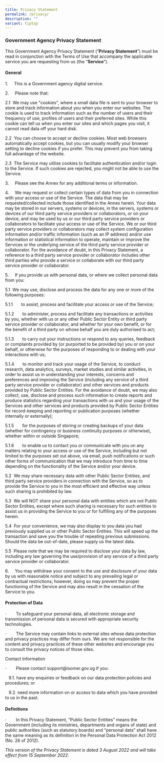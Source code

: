 ```yaml
---
title: Privacy Statement
permalink: /privacy/
description: ""
variant: tiptap
---
```

<h3><strong>Government Agency Privacy Statement</strong></h3>
<p>This Government Agency Privacy Statement (“<strong>Privacy Statement</strong>”)
must be read in conjunction with the Terms of Use that accompany the applicable
service you are requesting from us (the “<strong>Service</strong>”).</p>
<h4><strong>General</strong></h4>
<p>1.&nbsp;&nbsp;&nbsp;&nbsp; This is a Government agency digital service.</p>
<p>2.&nbsp;&nbsp;&nbsp;&nbsp; Please note that:</p>
<p>2.1&nbsp; We may use "cookies", where a small data file is sent to your
browser to store and track information about you when you enter our websites.
The cookie is used to track information such as the number of users and
their frequency of use, profiles of users and their preferred sites. While
this cookie can tell us when you enter our sites and which pages you visit,
it cannot read data off your hard disk.</p>
<p>2.2&nbsp; You can choose to accept or decline cookies. Most web browsers
automatically accept cookies, but you can usually modify your browser setting
to decline cookies if you prefer. This may prevent you from taking full
advantage of the website.</p>
<p>2.3&nbsp; The Service may utilise cookies to facilitate authentication
and/or login to the Service. If such cookies are rejected, you might not
be able to use the Service.</p>
<p>3.&nbsp;&nbsp;&nbsp;&nbsp; Please see the Annex for any additional terms
or information.</p>
<p>4.&nbsp;&nbsp;&nbsp;&nbsp; We may request or collect certain types of
data from you in connection with your access or use of the Service. The
data that may be requested/collected include those identified in the Annex
herein. Your data may be stored in our servers, systems or devices, in
the servers, systems or devices of our third party service providers or
collaborators, or on your device, and may be used by us or our third party
service providers or collaborators to facilitate your access or use of
the Service. We or our third party service providers or collaborators may
collect system configuration information and/or traffic information (such
as an IP address) and/or use information or statistical information to
operate, maintain or improve the Services or the underlying service of
the third party service provider or collaborator. For the avoidance of
doubt, in this Privacy Statement, a reference to a third party service
provider or collaborator includes other third parties who provide a service
or collaborate with our third party service provider or collaborator.</p>
<p>5.&nbsp;&nbsp;&nbsp;&nbsp; If you provide us with personal data, or where
we collect personal data from you:</p>
<p>5.1&nbsp; We may use, disclose and process the data for any one or more
of the following purposes:</p>
<p>5.1.1&nbsp;&nbsp;&nbsp;&nbsp;&nbsp;&nbsp; to assist, process and facilitate
your access or use of the Service;</p>
<p>5.1.2&nbsp;&nbsp;&nbsp;&nbsp;&nbsp;&nbsp; to administer, process and facilitate
any transactions or activities by you, whether with us or any other Public
Sector Entity or third party service provider or collaborator, and whether
for your own benefit, or for the benefit of a third party on whose behalf
you are duly authorised to act;</p>
<p>5.1.3&nbsp;&nbsp;&nbsp;&nbsp;&nbsp;&nbsp; to carry out your instructions
or respond to any queries, feedback or complaints provided by (or purported
to be provided by) you or on your behalf, or otherwise for the purposes
of responding to or dealing with your interactions with us;</p>
<p>5.1.4&nbsp;&nbsp;&nbsp;&nbsp;&nbsp;&nbsp; to monitor and track your usage
of the Service, to conduct research, data analytics, surveys, market studies
and similar activities, in order to assist us in understanding your interests,
concerns and preferences and improving the Service (including any service
of a third party service provider or collaborator) and other services and
products provided by Public Sector Entities. For the avoidance of doubt,
we may also collect, use, disclose and process such information to create
reports and produce statistics regarding your transactions with us and
your usage of the Services and other services and products provided by
Public Sector Entities for record-keeping and reporting or publication
purposes (whether internally or externally);</p>
<p>5.1.5&nbsp;&nbsp;&nbsp;&nbsp;&nbsp;&nbsp; for the purposes of storing
or creating backups of your data (whether for contingency or business continuity
purposes or otherwise), whether within or outside Singapore;</p>
<p>5.1.6&nbsp;&nbsp;&nbsp;&nbsp;&nbsp;&nbsp; to enable us to contact you
or communicate with you on any matters relating to your access or use of
the Service, including but not limited to the purposes set out above, via
email, push notifications or such other forms of communication that we
may introduce from time to time depending on the functionality of the Service
and/or your device.</p>
<p>5.2&nbsp; We may share necessary data with other Public Sector Entities,
and third party service providers in connection with the Service, so as
to provide the Service to you in the most efficient and effective way unless
such sharing is prohibited by law.</p>
<p>5.3&nbsp; We will NOT share your personal data with entities which are
not Public Sector Entities, except where such sharing is necessary for
such entities to assist us in providing the Service to you or for fulfilling
any of the purposes herein.</p>
<p>5.4&nbsp; For your convenience, we may also display to you data you had
previously supplied us or other Public Sector Entities. This will speed
up the transaction and save you the trouble of repeating previous submissions.
Should the data be out-of-date, please supply us the latest data.</p>
<p>5.5&nbsp; Please note that we may be required to disclose your data by
law, including any law governing the use/provision of any service of a
third party service provider or collaborator.</p>
<p>6.&nbsp;&nbsp;&nbsp;&nbsp; You may withdraw your consent to the use and
disclosure of your data by us with reasonable notice and subject to any
prevailing legal or contractual restrictions; however, doing so may prevent
the proper functioning of the Service and may also result in the cessation
of the Service to you.</p>
<h4><strong>Protection of Data</strong></h4>
<p>·&nbsp;&nbsp;&nbsp;&nbsp;&nbsp;&nbsp;&nbsp; To safeguard your personal
data, all electronic storage and transmission of personal data is secured
with appropriate security technologies.</p>
<p>·&nbsp;&nbsp;&nbsp;&nbsp;&nbsp;&nbsp;&nbsp; The Service may contain links
to external sites whose data protection and privacy practices may differ
from ours. We are not responsible for the content and privacy practices
of these other websites and encourage you to consult the privacy notices
of those sites.</p>
<p>Contact Information</p>
<p>·&nbsp;&nbsp;&nbsp;&nbsp;&nbsp;&nbsp;&nbsp; Please contact <a rel="noopener noreferrer nofollow" target="_blank">support@isomer.gov.sg</a> if
you:</p>
<p>&nbsp;&nbsp; 9.1. have any enquiries or feedback on our data protection
policies and procedures; or</p>
<p>&nbsp;&nbsp; 9.2. need more information on or access to data which you
have provided to us in the past.</p>
<h4><strong>Definitions</strong></h4>
<p>·&nbsp;&nbsp;&nbsp;&nbsp;&nbsp;&nbsp;&nbsp; In this Privacy Statement,
“Public Sector Entities” means the Government (including its ministries,
departments and organs of state) and public authorities (such as statutory
boards) and “personal data” shall have the same meaning as its definition
in the Personal Data Protection Act 2012 (No. 26 of 2012).</p>
<p><em>This version of the Privacy Statement is dated 3 August 2022 and will take effect from 15 September 2022.</em>
</p>